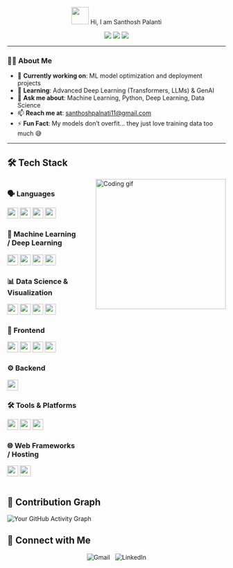 <p align="center">
  <img src="https://media.giphy.com/media/hvRJCLFzcasrR4ia7z/giphy.gif" width="40px"> Hi, I am Santhosh Palanti
</p>

<p align="center">
  <img src="https://img.shields.io/badge/ML%20Enthusiast-blue?style=for-the-badge">
  <img src="https://img.shields.io/badge/Open%20Source%20Contributor-green?style=for-the-badge">
  <img src="https://img.shields.io/badge/Neural%20Network%20Tinkerer-orange?style=for-the-badge">
</p>



---

### 👨‍💻 About Me

- 🔭 **Currently working on**: ML model optimization and deployment projects  
- 🌱 **Learning**: Advanced Deep Learning (Transformers, LLMs) & GenAI  
- 💬 **Ask me about**: Machine Learning, Python, Deep Learning, Data Science  
- 📫 **Reach me at**: [santhoshpalnati11@gmail.com](mailto:santhoshpalnati11@gmail.com)  
- ⚡ **Fun Fact**: My models don’t overfit... they just love training data too much 😅  

---


## 🛠️ Tech Stack 
 <div style="display: flex; align-items: flex-start; justify-content: space-between;">

  <!-- Left side: Tech Stack -->
  <div style="flex: 1;">

  ### 🗣️ Languages  
  <p>
    <img src="https://img.shields.io/badge/Python-3776AB?style=for-the-badge&logo=python&logoColor=white" height="25"/>
    <img src="https://img.shields.io/badge/C-00599C?style=for-the-badge&logo=c&logoColor=white" height="25"/>
    <img src="https://img.shields.io/badge/C++-00599C?style=for-the-badge&logo=c%2B%2B&logoColor=white" height="25"/>
    <img src="https://img.shields.io/badge/Java-007396?style=for-the-badge&logo=java&logoColor=white" height="25"/>
  </p>

  ### 🤖 Machine Learning / Deep Learning  
  <p>
    <img src="https://img.shields.io/badge/TensorFlow-FF6F00?style=for-the-badge&logo=tensorflow&logoColor=white" height="25"/>
    <img src="https://img.shields.io/badge/PyTorch-EE4C2C?style=for-the-badge&logo=pytorch&logoColor=white" height="25"/>
    <img src="https://img.shields.io/badge/scikit--learn-F7931E?style=for-the-badge&logo=scikit-learn&logoColor=white" height="25"/>
    <img src="https://img.shields.io/badge/Keras-D00000?style=for-the-badge&logo=keras&logoColor=white" height="25"/>
  </p>

  ### 📊 Data Science & Visualization  
  <p>
    <img src="https://img.shields.io/badge/Pandas-150458?style=for-the-badge&logo=pandas&logoColor=white" height="25"/>
    <img src="https://img.shields.io/badge/Numpy-013243?style=for-the-badge&logo=numpy&logoColor=white" height="25"/>
    <img src="https://img.shields.io/badge/Matplotlib-ffffff?style=for-the-badge&logo=plotly&logoColor=black" height="25"/>
    <img src="https://img.shields.io/badge/Seaborn-004d40?style=for-the-badge&logoColor=white" height="25"/>
  </p>

  ### 🎨 Frontend  
  <p>
    <img src="https://img.shields.io/badge/HTML5-E34F26?style=for-the-badge&logo=html5&logoColor=white" height="25"/>
    <img src="https://img.shields.io/badge/CSS3-1572B6?style=for-the-badge&logo=css3&logoColor=white" height="25"/>
    <img src="https://img.shields.io/badge/JavaScript-F7DF1E?style=for-the-badge&logo=javascript&logoColor=black" height="25"/>
    <img src="https://img.shields.io/badge/React-20232A?style=for-the-badge&logo=react&logoColor=61DAFB" height="25"/>
  </p>

  ### ⚙️ Backend  
  <p>
    <img src="https://img.shields.io/badge/Node.js-339933?style=for-the-badge&logo=node.js&logoColor=white" height="25"/>
  </p>

  ### 🛠️ Tools & Platforms  
  <p>
    <img src="https://img.shields.io/badge/Jupyter-F37626?style=for-the-badge&logo=jupyter&logoColor=white" height="25"/>
    <img src="https://img.shields.io/badge/VS%20Code-007ACC?style=for-the-badge&logo=visual-studio-code&logoColor=white" height="25"/>
    <img src="https://img.shields.io/badge/Git-F05032?style=for-the-badge&logo=git&logoColor=white" height="25"/>
  </p>

  ### 🌐 Web Frameworks / Hosting  
  <p>
    <img src="https://img.shields.io/badge/Streamlit-FF4B4B?style=for-the-badge&logo=streamlit&logoColor=white" height="25"/>
    <img src="https://img.shields.io/badge/Flask-000000?style=for-the-badge&logo=flask&logoColor=white" height="25"/>
  </p>

  </div>

  <!-- Right side: GIF -->
  <div style="margin-left: 40px; flex-shrink: 0;">
    <img src="https://media.giphy.com/media/qgQUggAC3Pfv687qPC/giphy.gif" width="300" alt="Coding gif"/>
  </div>

</div>


## 🌟 Contribution Graph

![Your GitHub Activity Graph](https://github-readme-activity-graph.vercel.app/graph?username=Santhosh-0511&theme=react-dark&hide_border=true&area=true)




<h2 align="left">🤝 Connect with Me</h2>

<p align="center">
  <a href="mailto:santhoshpalnati11@gmail.com" target="_blank" style="text-decoration:none;">
    <img src="https://img.shields.io/badge/Gmail-EA4335?style=for-the-badge&logo=gmail&logoColor=EA4335&labelColor=FFFFFF&color=FFFFFF" alt="Gmail"/>
  </a>
  &nbsp;
  <a href="https://www.linkedin.com/in/santhosh-palnati-b2b859327/" target="_blank" style="text-decoration:none;">
    <img src="https://img.shields.io/badge/LinkedIn-0A66C2?style=for-the-badge&logo=linkedin&logoColor=0A66C2&labelColor=FFFFFF&color=FFFFFF" alt="LinkedIn"/>
  </a>
</p>



